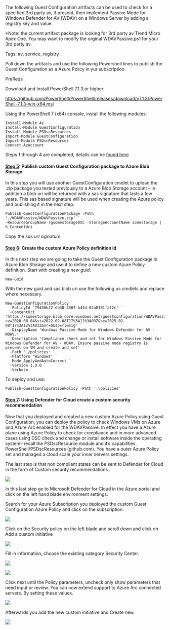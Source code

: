 The following Guest Configuration artifacts can be used to check for a specified 3rd party av, if present, then implement Passive Mode for Windows Defender for AV (WDAV) on a Windows Server by adding a registry key and value. 

*Note: the current artifact package is looking for 3rd party av Trend Micro Apex One. You may want to modify the orginal WDAVPassive.ps1 for your 3rd party av.

Tags: av, service, registry

Pull down the artifacts and use the following Powershell lines to publish the Guest Configuration as a Azure Policy in yur subscription.

PreReqs

Download and Install PowerShell 7.1.3 or higher: 

https://github.com/PowerShell/PowerShell/releases/download/v7.1.3/PowerShell-7.1.3-win-x64.msi 

Using the PowerShell 7 (x64) console, install the following modules: 

```
Install-Module Az 
Install-Module GuestConfiguration 
Install-Module PSDscResources
Import-Module GuestConfiguration
Import-Module PSDscResources
Connect-AzAccount
```

Steps 1 through 4 are completed, details can be [found here](https://techcommunity.microsoft.com/t5/microsoft-defender-for-cloud/7-steps-to-author-develop-and-deploy-custom-recommendations-for/ba-p/3166026 "found here")

#### [Step 5](https://docs.microsoft.com/en-us/azure/governance/policy/how-to/guest-configuration-create-test#validate-the-configuration-package-meets-requirements "Step 5"): Publish custom Guest Configuration package to Azure Blob Storage

In this step you will use another GuestConfiguration cmdlet to upload the .zip package you tested previously to a Azure Blob Storage account – in addition a blob uri will be returned with a sas signature that lasts a few years. This sas based signature will be used when creating the Azure policy and publishing it in the next step. 

```
Publish-GuestConfigurationPackage -Path './WDAVPassive/WDAVPassive.zip' `
-ResourceGroupName rgsomestorageDSC -StorageAccountName somestorage | % ContentUri
```

Copy the *sas url signature* 

#### [Step 6](https://docs.microsoft.com/en-us/azure/governance/policy/how-to/guest-configuration-create-publish#publish-a-configuration-package "Step 6"): Create the custom Azure Policy definition id

In this next step we are going to take the Guest Configuration package in Azure Blob Storage and use it to define a new custom Azure Policy definition. Start with creating a *new guid*. 

```
New-Guid
```

With the new guid and sas blob uri use the following ps cmdlets and replace where necessary. 

```
New-GuestConfigurationPolicy `
  -PolicyId '79436b22-db38-4367-b41d-62a8181faf2c' `
  -ContentUri 'https://somestorage.blob.core.windows.net/guestconfiguration/WDAVPassive.zip?sv=2020-08-04&st=2022-02-08T17%3A12%3A03Z&se=2025-02-08T17%3A12%3A03Z&sr=b&sp=rl&sig' `
  -DisplayName 'Windows Passive Mode for Windows Defender for AV - WDAV.' `
  -Description 'Compliance check and set for Windows Passive Mode for Windows Defender for AV - WDAV. Ensure passive mode registry is present on VM and create and set' `
  -Path './policies' `
  -Platform 'Windows' `
  -Mode ApplyAndAutoCorrect `
  -Version 1.0.0 `
  -Verbose
```

To deploy and use:

```
Publish-GuestConfigurationPolicy -Path '.\policies'
```

#### [Step 7](https://docs.microsoft.com/en-us/azure/defender-for-cloud/custom-security-policies?pivots=azure-portal#to-add-a-custom-initiative-to-your-subscription "Step 7"): Using Defender for Cloud create a custom security recommendation

Now that you deployed and created a new custom Azure Policy using Guest Configuration, you can deploy the policy to check Windows VMs on Azure and Azure Arc enabled for the WDAVPassive. In effect you have a Azure plane using Azure Policy to check for compliance and in more advanced cases using DSC check and change or install software inside the operating system– recall the PSDscResource module and it’s capabilities. PowerShell/PSDscResources (github.com). You have a outer Azure Policy set and managed a cloud scale your inner servers settings.

The last step is that non compliant states can be sent to Defender for Cloud in the form of Custom security recommendations .

![](https://github.com/swiftsolves-msft/Community-GuestConfiguration/raw/main/images/MDCreccomend.png)

In this last step go to Microsoft Defender for Cloud in the Azure portal and click on the left hand blade environment settings.

Search for your Azure Subscription you deployed the custom Guest Configuration Azure Policy and click on the subscription.

![](https://github.com/swiftsolves-msft/Community-GuestConfiguration/raw/main/images/MDCreccomend2.png)

Click on the Security policy on the left blade and scroll down and click on Add a custom initiative 

![](https://github.com/swiftsolves-msft/Community-GuestConfiguration/raw/main/images/MDCreccomend3.png)

Fill in information, choose the existing category Security Center.

![](https://github.com/swiftsolves-msft/Community-GuestConfiguration/raw/main/images/MDCreccomend4.png)

![](https://github.com/swiftsolves-msft/Community-GuestConfiguration/raw/main/images/MDCreccomend5.png)

Click next until the Policy parameters, uncheck only show parameters that need input or review. You can now extend support to Azure Arc connected servers. By setting these values. 

![](https://github.com/swiftsolves-msft/Community-GuestConfiguration/raw/main/images/MDCreccomend6.png)

Afterwards you add the new custom initiative and Create new.

![](https://github.com/swiftsolves-msft/Community-GuestConfiguration/raw/main/images/MDCreccomend7.png)
